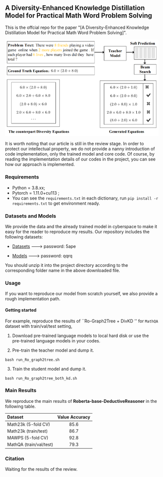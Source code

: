 ## A Diversity-Enhanced Knowledge Distillation Model for Practical Math Word Problem Solving

This is the offcial repo for the paper "[A Diversity-Enhanced Knowledge Distillation Model for Practical Math Word Problem Solving]".

<div align="center">
  <img src="fig/img.png" title="Diversity Equations">
</div>

It is worth noting that our article is still in the review stage. 
In order to protect our intellectual property, we do not provide a nanny introduction of code implementation, 
only the trained model and core code.
Of course, by reading the implementation details of our codes in the project, you can see how our approach is implemented.

### Requirements
* Python = 3.8.xx;
* Pytorch = 1.11.0+cu113 ;
* You can see the `requirements.txt` in each dictionary, run `pip install -r requirements.txt` to get environment ready.

### Datasets and Models


We provide the data and the already trained model in cyberspace to make it easy for the reader to reproduce my results. 
Our repository includes the following datasets:

- [Datasets](https://pan.baidu.com/s/1sKSeYZfN_Qy8TKv7O4lSTQ?pwd=5ape) ---> password: 5ape

- [Models](https://pan.baidu.com/s/1GOMd7jcm-G-eiYko2LCwkA?pwd=qqrq) ---> password: qqrq


You should unzip it into the project directory according to the corresponding folder name in the above downloaded file.


### Usage

If you want to reproduce our model from scratch yourself, we also provide a rough implementation path.

#### Getting started
For example, reproduce the results of ``Ro-Graph2Tree + DivKD '' for `MathQA` dataset with train/val/test setting,

1. Download pre-trained language models to local hard disk or use the pre-trained language models in your codes.

2. Pre-train the teacher model and dump it.
```shell
bash run_Ro_graph2tree.sh
```

3. Train the student model and dump it.
```shell
bash run_Ro_graph2tree_both_kd.sh
```


### Main Results
We reproduce the main results of **Roberta-base-DeductiveReasoner** in the following table.

| Dataset                 | Value Accuracy | 
|:------------------------|:--------------:|
| Math23k (5-fold CV)     |      85.6      | 
| Math23k (train/test)    |      86.7      |
| MAWPS (5-fold CV)       |      92.8      | 
| MathQA (train/val/test) |      79.3      |




### Citation

Waiting for the results of the review.